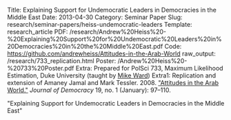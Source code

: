 Title: Explaining Support for Undemocratic Leaders in Democracies in the Middle East
Date: 2013-04-30
Category: Seminar Paper
Slug: research/seminar-papers/heiss-undemocratic-leaders
Template: research_article
PDF: /research/Andrew%20Heiss%20-%20Explaining%20Support%20for%20Undemocratic%20Leaders%20in%20Democracies%20in%20the%20Middle%20East.pdf
Code: https://github.com/andrewheiss/Attitudes-in-the-Arab-World
raw_output: /research/733_replication.html
Poster: /Andrew%20Heiss%20-%20733%20Poster.pdf
Extra: Prepared for PolSci 733, Maximum Likelihood Estimation, Duke University (taught by [Mike Ward](http://mdwardlab.com/))
Extra1: Replication and extension of Amaney Jamal and Mark Tessler. 2008. ["Attitudes in the Arab World."](https://www.princeton.edu/~ajamal/Jamal_Tessler.97-110.pdf) *Journal of Democracy* 19, no. 1 (January): 97–110.

"Explaining Support for Undemocratic Leaders in Democracies in the Middle East"
